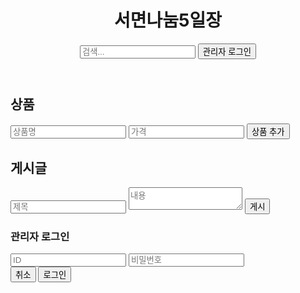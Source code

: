 <!DOCTYPE html>
<html lang="ko">
<head>
  <meta charset="UTF-8">
  <title>서면나눔5일장</title>
  <meta name="viewport" content="width=device-width, initial-scale=1.0">
  <link href="https://unpkg.com/tailwindcss@^2/dist/tailwind.min.css" rel="stylesheet">
</head>
<body class="font-sans text-gray-800 bg-gray-50">

<header class="bg-white shadow-sm">
  <div class="max-w-6xl mx-auto px-4 py-4 flex items-center justify-between">
    <h1 class="text-xl font-bold">서면나눔5일장</h1>
    <div class="flex items-center space-x-2">
      <input id="search-input" type="text" placeholder="검색..." class="border p-2 rounded w-64">
      <button id="login-btn" class="px-2 py-1 bg-blue-600 text-white rounded">관리자 로그인</button>
    </div>
  </div>
</header>

<main class="max-w-6xl mx-auto p-4">
  <!-- 상품 -->
  <section id="products" class="py-10">
    <h2 class="text-2xl font-bold mb-4">상품</h2>
    <div id="product-form" class="hidden mb-6">
      <input id="product-name" type="text" placeholder="상품명" class="border p-2 w-full mb-2 rounded">
      <input id="product-price" type="text" placeholder="가격" class="border p-2 w-full mb-2 rounded">
      <button id="add-product" class="px-4 py-2 bg-green-600 text-white rounded">상품 추가</button>
    </div>
    <div id="product-list" class="flex overflow-x-auto space-x-4"></div>
  </section>

  <!-- 게시글 -->
  <section id="posts" class="py-10">
    <h2 class="text-2xl font-bold mb-4">게시글</h2>
    <div id="write-section" class="hidden mb-6">
      <input id="post-title" type="text" placeholder="제목" class="border p-2 w-full mb-2 rounded">
      <textarea id="post-content" placeholder="내용" class="border p-2 w-full mb-2 rounded"></textarea>
      <button id="post-submit" class="px-4 py-2 bg-green-600 text-white rounded">게시</button>
    </div>
    <div id="post-list" class="flex overflow-x-auto space-x-4"></div>
  </section>
</main>

<!-- 로그인 모달 -->
<div id="login-modal" class="fixed inset-0 bg-black bg-opacity-50 flex justify-center items-center hidden">
  <div class="bg-white p-6 rounded shadow-md w-80">
    <h3 class="text-lg font-bold mb-4">관리자 로그인</h3>
    <input id="admin-id" type="text" placeholder="ID" class="border p-2 w-full mb-2 rounded">
    <input id="admin-pw" type="password" placeholder="비밀번호" class="border p-2 w-full mb-4 rounded">
    <div class="flex justify-end space-x-2">
      <button id="login-cancel" class="px-3 py-1 bg-gray-400 text-white rounded">취소</button>
      <button id="login-confirm" class="px-3 py-1 bg-blue-600 text-white rounded">로그인</button>
    </div>
  </div>
</div>

<script>
// ================== GitHub 연동 설정 ==================
const GITHUB_USER = "사용자명";     
const GITHUB_REPO = "레포명";      
const DATA_PATH   = "data.json";   
const BRANCH      = "main";        
const TOKEN       = "ghp_토큰";     

let posts = [];
let products = [];

// 데이터 불러오기
async function loadData() {
  try {
    const res = await fetch(`https://raw.githubusercontent.com/${GITHUB_USER}/${GITHUB_REPO}/${BRANCH}/${DATA_PATH}?t=${Date.now()}`);
    const data = await res.json();
    posts = data.posts || [];
    products = data.products || [];
    renderPosts();
    renderProducts();
  } catch (err) {
    console.error("데이터 로드 실패:", err);
  }
}

// 데이터 저장하기
async function saveData() {
  const url = `https://api.github.com/repos/${GITHUB_USER}/${GITHUB_REPO}/contents/${DATA_PATH}`;
  const content = btoa(unescape(encodeURIComponent(JSON.stringify({posts, products}, null, 2))));
  const getRes = await fetch(url, { headers: { Authorization: `token ${TOKEN}` } });
  const getData = await getRes.json();
  const sha = getData.sha;

  await fetch(url, {
    method: "PUT",
    headers: { "Authorization": `token ${TOKEN}`, "Content-Type": "application/json" },
    body: JSON.stringify({
      message: "자동 업데이트",
      content: content,
      sha: sha,
      branch: BRANCH
    })
  });
}

// 렌더링
function renderPosts(filter="") {
  const list = document.getElementById("post-list");
  list.innerHTML = "";
  posts.filter(p => p.title.includes(filter) || p.content.includes(filter))
       .forEach(p => {
    const div = document.createElement("div");
    div.className = "border p-4 w-96 flex-shrink-0 bg-gray-50 rounded";
    div.innerHTML = `<h4 class="font-semibold">${p.title}</h4><p>${p.content}</p>`;
    list.appendChild(div);
  });
}

function renderProducts(filter="") {
  const list = document.getElementById("product-list");
  list.innerHTML = "";
  products.filter(p => p.name.includes(filter))
          .forEach(p => {
    const div = document.createElement("div");
    div.className = "border p-4 w-60 flex-shrink-0 bg-gray-50 rounded text-center";
    div.innerHTML = `<p class="font-semibold">${p.name}</p><p class="text-red-500 font-bold">${p.price}원</p>`;
    list.appendChild(div);
  });
}

// 게시글 추가
document.getElementById("post-submit").addEventListener("click", async ()=>{
  const title = document.getElementById("post-title").value.trim();
  const content = document.getElementById("post-content").value.trim();
  if (!title || !content) return alert("제목과 내용을 입력하세요.");
  posts.push({title, content});
  renderPosts();
  await saveData();
});

// 상품 추가
document.getElementById("add-product").addEventListener("click", async ()=>{
  const name = document.getElementById("product-name").value.trim();
  const price = document.getElementById("product-price").value.trim();
  if (!name || !price) return alert("상품명과 가격을 입력하세요.");
  products.push({name, price});
  renderProducts();
  await saveData();
});

// 관리자 로그인
document.getElementById("login-btn").addEventListener("click", ()=> modal.classList.remove("hidden"));
document.getElementById("login-cancel").addEventListener("click", ()=> modal.classList.add("hidden"));
document.getElementById("login-confirm").addEventListener("click", ()=>{
  const id = document.getElementById("admin-id").value;
  const pw = document.getElementById("admin-pw").value;
  if(id==="eonju23" && pw==="200301"){
    writeSection.classList.remove("hidden");
    productForm.classList.remove("hidden");
    modal.classList.add("hidden");
  } else {
    alert("로그인 실패");
  }
});

// 검색 기능
document.getElementById("search-input").addEventListener("input", e=>{
  const filter = e.target.value;
  renderPosts(filter);
  renderProducts(filter);
});

loadData();
</script>
</body>
</html>
